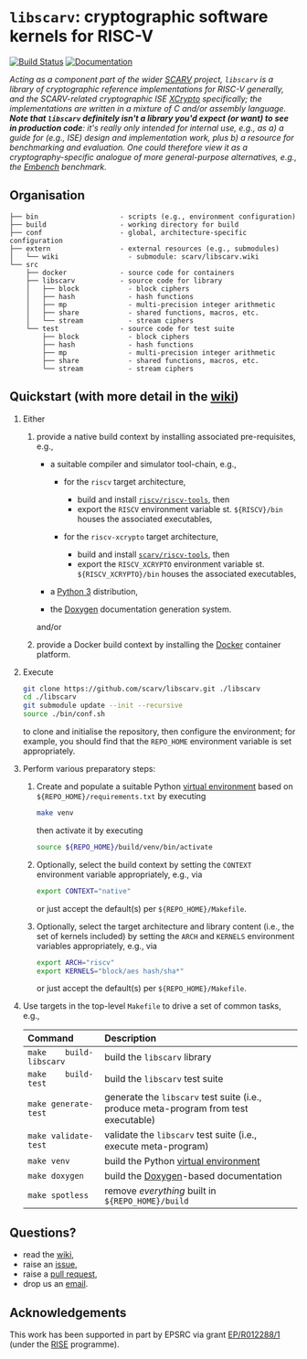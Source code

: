 # `libscarv`: cryptographic software kernels for RISC-V

<!--- -------------------------------------------------------------------- --->

[![Build Status](https://travis-ci.com/scarv/libscarv.svg)](https://travis-ci.com/scarv/libscarv)
[![Documentation](https://codedocs.xyz/scarv/libscarv.svg)](https://codedocs.xyz/scarv/libscarv)

<!--- -------------------------------------------------------------------- --->

*Acting as a component part of the wider
[SCARV](https://www.scarv.org)
project,
`libscarv` is a library of cryptographic reference implementations for 
RISC-V generally, *and* the SCARV-related cryptographic ISE
[XCrypto](https://github.com/scarv/xcrypto)
specifically; the implementations are written in a mixture of C and/or
assembly language.
**Note that `libscarv` definitely isn't a library you'd expect (or want)
to see in production code**: it's really only intended for internal use, 
e.g., as
a) a guide for (e.g., ISE) design and implementation work, 
   plus
b) a resource for benchmarking and evaluation.
One could therefore view it as a cryptography-specific analogue of more
general-purpose alternatives, e.g., the
[Embench](https://github.com/embench/embench)
benchmark.*

<!--- -------------------------------------------------------------------- --->

## Organisation

```
├── bin                    - scripts (e.g., environment configuration)
├── build                  - working directory for build
├── conf                   - global, architecture-specific configuration
├── extern                 - external resources (e.g., submodules)
│   └── wiki                 - submodule: scarv/libscarv.wiki
└── src                       
    ├── docker             - source code for containers
    ├── libscarv           - source code for library
    │   ├── block            - block ciphers
    │   ├── hash             - hash functions
    │   ├── mp               - multi-precision integer arithmetic
    │   ├── share            - shared functions, macros, etc.
    │   └── stream           - stream ciphers
    └── test               - source code for test suite
        ├── block            - block ciphers
        ├── hash             - hash functions
        ├── mp               - multi-precision integer arithmetic
        ├── share            - shared functions, macros, etc.
        └── stream           - stream ciphers
```

<!--- -------------------------------------------------------------------- --->

## Quickstart (with more detail in the [wiki](https://github.com/scarv/libscarv/wiki))

1. Either

   1. provide a native build context by installing 
      associated pre-requisites, e.g.,

      - a suitable
        compiler 
        and 
        simulator 
        tool-chain,
        e.g.,
   
        - for the 
          `riscv`
          target architecture,
   
          - build and install
            [`riscv/riscv-tools`](https://github.com/riscv/riscv-tools),
            then
          - export the
            `RISCV`
            environment variable st.
            `${RISCV}/bin` 
            houses the associated executables,
   
        - for the 
          `riscv-xcrypto`
          target architecture,
   
          - build and install
            [`scarv/riscv-tools`](https://github.com/scarv/riscv-tools),
            then
          - export the
            `RISCV_XCRYPTO`
            environment variable st.
            `${RISCV_XCRYPTO}/bin` 
            houses the associated executables,
   
      - a
        [Python 3](https://www.python.org)
        distribution,
      - the
        [Doxygen](http://www.doxygen.nl)
        documentation generation system.
      
      and/or

   2. provide a Docker build context by installing 
      the 
      [Docker](https://www.docker.com)
      container platform.

2. Execute

   ```sh
   git clone https://github.com/scarv/libscarv.git ./libscarv
   cd ./libscarv
   git submodule update --init --recursive
   source ./bin/conf.sh
   ```

   to clone and initialise the repository,
   then configure the environment;
   for example, you should find that the
   `REPO_HOME`
   environment variable is set appropriately.

3. Perform various preparatory steps:

   1. Create and populate a suitable Python
      [virtual environment](https://docs.python.org/library/venv.html)
      based on 
      `${REPO_HOME}/requirements.txt`
      by executing
   
      ```sh
      make venv
      ```
   
      then activate it by executing
   
      ```sh
      source ${REPO_HOME}/build/venv/bin/activate
      ```

   2. Optionally,
      select the
      build context
      by setting the 
      `CONTEXT`
      environment variable  appropriately, e.g., via

      ```sh
      export CONTEXT="native"
      ```
  
      or just accept the default(s) per `${REPO_HOME}/Makefile`.

   3. Optionally, 
      select the
      target architecture
      and
      library content (i.e., the set of kernels included)
      by setting the
      `ARCH`
      and
      `KERNELS`
      environment variables appropriately, e.g., via

      ```sh
      export ARCH="riscv"
      export KERNELS="block/aes hash/sha*"
      ```

      or just accept the default(s) per `${REPO_HOME}/Makefile`.

4. Use targets in the top-level `Makefile` to drive a set of
   common tasks, e.g.,

   | Command                   | Description                                                                          |
   | :------------------------ | :----------------------------------------------------------------------------------- |
   | `make    build-libscarv`  | build    the `libscarv` library                                                      |
   | `make    build-test`      | build    the `libscarv` test suite                                                   |
   | `make generate-test`      | generate the `libscarv` test suite (i.e., produce meta-program from test executable) |
   | `make validate-test`      | validate the `libscarv` test suite (i.e., execute meta-program)                      |
   | `make venv`               | build the Python [virtual environment](https://docs.python.org/library/venv.html)    |
   | `make doxygen`            | build the       [Doxygen](http://www.doxygen.nl)-based documentation                 |
   | `make spotless`           | remove *everything* built in `${REPO_HOME}/build`                                    |

<!--- -------------------------------------------------------------------- --->

## Questions?

- read the
  [wiki](https://github.com/scarv/libscarv/wiki),
- raise an
  [issue](https://github.com/scarv/libscarv/issues),
- raise a
  [pull request](https://github.com/scarv/libscarv/pulls),
- drop us an
  [email](mailto:info@scarv.org?subject=libscarv).

<!--- -------------------------------------------------------------------- --->

## Acknowledgements

This work has been supported in part
by EPSRC via grant 
[EP/R012288/1](https://gow.epsrc.ukri.org/NGBOViewGrant.aspx?GrantRef=EP/R012288/1) (under the [RISE](http://www.ukrise.org) programme).

<!--- -------------------------------------------------------------------- --->
